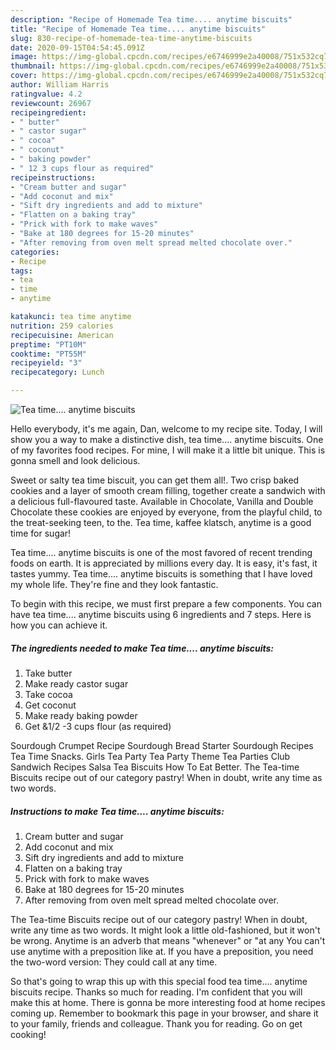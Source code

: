 ```yaml
---
description: "Recipe of Homemade Tea time.... anytime biscuits"
title: "Recipe of Homemade Tea time.... anytime biscuits"
slug: 830-recipe-of-homemade-tea-time-anytime-biscuits
date: 2020-09-15T04:54:45.091Z
image: https://img-global.cpcdn.com/recipes/e6746999e2a40008/751x532cq70/tea-time-anytime-biscuits-recipe-main-photo.jpg
thumbnail: https://img-global.cpcdn.com/recipes/e6746999e2a40008/751x532cq70/tea-time-anytime-biscuits-recipe-main-photo.jpg
cover: https://img-global.cpcdn.com/recipes/e6746999e2a40008/751x532cq70/tea-time-anytime-biscuits-recipe-main-photo.jpg
author: William Harris
ratingvalue: 4.2
reviewcount: 26967
recipeingredient:
- " butter"
- " castor sugar"
- " cocoa"
- " coconut"
- " baking powder"
- " 12 3 cups flour as required"
recipeinstructions:
- "Cream butter and sugar"
- "Add coconut and mix"
- "Sift dry ingredients and add to mixture"
- "Flatten on a baking tray"
- "Prick with fork to make waves"
- "Bake at 180 degrees for 15-20 minutes"
- "After removing from oven melt spread melted chocolate over."
categories:
- Recipe
tags:
- tea
- time
- anytime

katakunci: tea time anytime 
nutrition: 259 calories
recipecuisine: American
preptime: "PT10M"
cooktime: "PT55M"
recipeyield: "3"
recipecategory: Lunch

---
```



![Tea time.... anytime biscuits](https://img-global.cpcdn.com/recipes/e6746999e2a40008/751x532cq70/tea-time-anytime-biscuits-recipe-main-photo.jpg)

Hello everybody, it's me again, Dan, welcome to my recipe site. Today, I will show you a way to make a distinctive dish, tea time.... anytime biscuits. One of my favorites food recipes. For mine, I will make it a little bit unique. This is gonna smell and look delicious.

Sweet or salty tea time biscuit, you can get them all!. Two crisp baked cookies and a layer of smooth cream filling, together create a sandwich with a delicious full-flavoured taste. Available in Chocolate, Vanilla and Double Chocolate these cookies are enjoyed by everyone, from the playful child, to the treat-seeking teen, to the. Tea time, kaffee klatsch, anytime is a good time for sugar!

Tea time.... anytime biscuits is one of the most favored of recent trending foods on earth. It is appreciated by millions every day. It is easy, it's fast, it tastes yummy. Tea time.... anytime biscuits is something that I have loved my whole life. They're fine and they look fantastic.


To begin with this recipe, we must first prepare a few components. You can have tea time.... anytime biscuits using 6 ingredients and 7 steps. Here is how you can achieve it.

<!--inarticleads1-->

##### The ingredients needed to make Tea time.... anytime biscuits:

1. Take  butter
1. Make ready  castor sugar
1. Take  cocoa
1. Get  coconut
1. Make ready  baking powder
1. Get  &amp;1/2 -3 cups flour (as required)


Sourdough Crumpet Recipe Sourdough Bread Starter Sourdough Recipes Tea Time Snacks. Girls Tea Party Tea Party Theme Tea Parties Club Sandwich Recipes Salsa Tea Biscuits How To Eat Better. The Tea-time Biscuits recipe out of our category pastry! When in doubt, write any time as two words. 

<!--inarticleads2-->

##### Instructions to make Tea time.... anytime biscuits:

1. Cream butter and sugar
1. Add coconut and mix
1. Sift dry ingredients and add to mixture
1. Flatten on a baking tray
1. Prick with fork to make waves
1. Bake at 180 degrees for 15-20 minutes
1. After removing from oven melt spread melted chocolate over.


The Tea-time Biscuits recipe out of our category pastry! When in doubt, write any time as two words. It might look a little old-fashioned, but it won&#39;t be wrong. Anytime is an adverb that means &#34;whenever&#34; or &#34;at any You can&#39;t use anytime with a preposition like at. If you have a preposition, you need the two-word version: They could call at any time. 

So that's going to wrap this up with this special food tea time.... anytime biscuits recipe. Thanks so much for reading. I'm confident that you will make this at home. There is gonna be more interesting food at home recipes coming up. Remember to bookmark this page in your browser, and share it to your family, friends and colleague. Thank you for reading. Go on get cooking!
